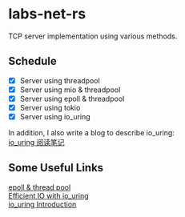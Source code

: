 # labs-net-rs
TCP server implementation using various methods.

## Schedule
- [x] Server using threadpool
- [x] Server using mio & threadpool
- [x] Server using epoll & threadpool
- [x] Server using tokio  
- [x] Server using io_uring

In addition, I also write a blog to describe io_uring:   
[io_uring 阅读笔记](http://blog.kuangjux.top/2021/10/30/io-uring%E9%98%85%E8%AF%BB%E7%AC%94%E8%AE%B0/)

## Some Useful Links
[epoll & thread pool](https://www.zhihu.com/question/271561199)    
[Efficient IO with io_uring](https://kernel.dk/io_uring.pdf)   
[io_uring Introduction](http://arthurchiao.art/blog/intro-to-io-uring-zh/)
